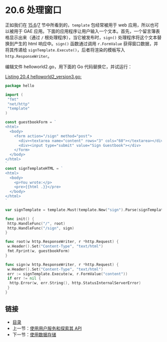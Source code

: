 # 20.6 处理窗口

正如我们在 [15.6](15.6.md)/[7](15.7.md) 节中所看到的，`template` 包经常被用于 web 应用，所以也可以被用于 GAE 应用。下面的应用程序让用户输入一个文本。首先，一个留言簿表格显示出来（通过 `/` 根处理程序），当它被发布时，`sign()` 处理程序将这个文本替换到产生的 html 响应中。`sign()` 函数通过调用 `r.FormValue` 获得窗口数据，并将其传递给 `signTemplate.Execute()`，后者将渲染的模板写入 `http.ResponseWriter`。

编辑文件 helloworld2.go，用下面的 Go 代码替换它，并试运行：

<u>[Listing 20.4 helloworld2_version3.go:](examples\chapter_20\helloapp\hello\helloworld2_version3.go)</u>

```go
package hello

import (
 "fmt"
 "net/http"
 "template"
)

const guestbookForm = `
<html>
  <body>
    <form action="/sign" method="post">
      <div><textarea name="content" rows="3" cols="60"></textarea></div>
      <div><input type="submit" value="Sign Guestbook"></div>
    </form>
  </body>
</html>
`
const signTemplateHTML = `
<html>
  <body>
    <p>You wrote:</p>
    <pre>{{html .}}</pre>
  </body>
</html>
`

var signTemplate = template.Must(template.New("sign").Parse(signTemplateHTML))

func init() {
 http.HandleFunc("/", root)
 http.HandleFunc("/sign", sign)
}

func root(w http.ResponseWriter, r *http.Request) {
 w.Header().Set("Content-Type", "text/html")
 fmt.Fprint(w, guestbookForm)
}

func sign(w http.ResponseWriter, r *http.Request) {
 w.Header().Set("Content-Type", "text/html")
 err := signTemplate.Execute(w, r.FormValue("content"))
 if err != nil {
  http.Error(w, err.String(), http.StatusInternalServerError)
 }
}
```

## 链接

- [目录](getting-started.md)
- 上一节：[使用用户服务和探索其 API](20.5.md)
- 下一节：[使用数据存储](20.7.md)
